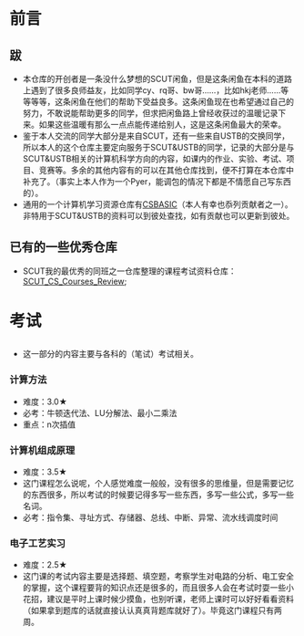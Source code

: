 # 前言

## 跋
- 本仓库的开创者是一条没什么梦想的SCUT闲鱼，但是这条闲鱼在本科的道路上遇到了很多良师益友，比如同学cy、rq哥、bw哥……，比如hkj老师……等等等等，这条闲鱼在他们的帮助下受益良多。这条闲鱼现在也希望通过自己的努力，不敢说能帮助更多的同学，但求把闲鱼路上曾经收获过的温暖记录下来。如果这些温暖有那么一点点能传递给别人，这是这条闲鱼最大的荣幸。
- 鉴于本人交流的同学大部分是来自SCUT，还有一些来自USTB的交换同学，所以本人的这个仓库主要定向服务于SCUT&USTB的同学，记录的大部分是与SCUT&USTB相关的计算机科学方向的内容，如课内的作业、实验、考试、项目、竞赛等。多余的其他内容有的可以在其他仓库找到，便不打算在本仓库中补充了。（事实上本人作为一个Pyer，能调包的情况下都是不情愿自己写东西的）。
- 通用的一个计算机学习资源仓库有[CSBASIC](https://cs-baoyan.github.io/CSBasicKnowledge/)（本人有幸也忝列贡献者之一）。非特用于SCUT&USTB的资料可以到彼处查找，如有贡献也可以更新到彼处。

## 已有的一些优秀仓库
- SCUT我的最优秀的同班之一仓库整理的课程考试资料仓库：[SCUT_CS_Courses_Review](https://github.com/Fangziyang0910/SCUT_CS_Courses_Review.git);

## 
# 考试
## 
- 这一部分的内容主要与各科的（笔试）考试相关。
### 计算方法
- 难度：3.0★
- 必考：牛顿迭代法、LU分解法、最小二乘法
- 重点：n次插值

### 计算机组成原理
- 难度：3.5★
- 这门课程怎么说呢，个人感觉难度一般般，没有很多的思维量，但是需要记忆的东西很多，所以考试的时候要记得多写一些东西，多写一些公式，多写一些名词。
- 必考：指令集、寻址方式、存储器、总线、中断、异常、流水线调度时间

### 电子工艺实习
- 难度：2.5★
- 这门课的考试内容主要是选择题、填空题，考察学生对电路的分析、电工安全的掌握，这个课程要背的知识点还是很多的，而且很多人会在考试时耍一些小花招，建议是平时上课时候少摸鱼，也别听课，老师上课时可以好好看看资料（如果拿到题库的话就直接认认真真背题库就好了）。毕竟这门课程只有两周。